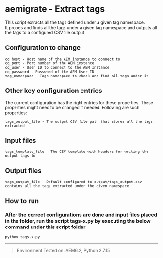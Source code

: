 # aemigrate - Extract tags 

This script extracts all the tags defined under a given tag namespace.  
It probes and finds all the tags under a given tag namespace and outputs all the tags to a configured CSV file output 


## Configuration to change
```
cq_host - Host name of the AEM instance to connect to 
cq_port - Port number of the AEM instance
cq_user - User ID to connect to the AEM Instance	
cq_password - Password of the AEM User ID
tag_namespace - Tags namespace to check and find all tags under it 
```


## Other key configuration entries
The current configuration has the right entries for these properties. These properties might need to be changed if needed. Following are such properties:
```
tags_output_file - The output CSV file path that stores all the tags extracted
```

## Input files
```
tags_template_file - The CSV template with headers for writing the output tags to
```

## Output files
```
tags_output_file - Default configured to output/tags_output.csv contains all the tags extracted under the given namespace
```

## How to run
### After the correct configurations are done and input files placed in the folder, run the script tags-x.py by executing the below command under this script folder
```
python tags-x.py 
```


---
> Environment Tested on:  AEM6.2, Python 2.7.15 

